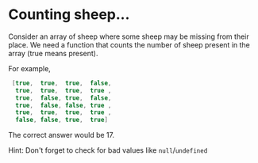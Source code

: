 # Counting sheep...

Consider an array of sheep where some sheep may be missing from their place. We need a function that counts the number
of sheep present in the array (true means present).

For example,

```java
 [true,  true,  true,  false,
  true,  true,  true,  true ,
  true,  false, true,  false,
  true,  false, false, true ,
  true,  true,  true,  true ,
  false, false, true,  true]
```

The correct answer would be 17.

Hint: Don't forget to check for bad values like `null`/`undefined`

